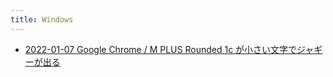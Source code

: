 ```yaml
---
title: Windows
---
```



- [2022-01-07 Google Chrome / M PLUS Rounded 1c が小さい文字でジャギーが出る](./../../../d/2022/01/07/Google_Chrome_フォント_M_PLUS_Rounded_1c_が小さい文字でジャギーが出る.md)




